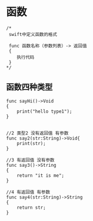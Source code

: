 # 函数 
```
/*
 swift中定义函数的格式 
 
 func 函数名称（参数列表）-> 返回值 
 {
    执行代码
 }
*/
```

## 函数四种类型
```// 1 类型1 没有返回值 没有参数
func sayHi()->Void
{
	print("hello type1");
}


//2 类型2 没有返回值 有参数
func say2(str:String)->Void{
	print(str);
}

//3 有返回值 没有参数
func say3()->String
{
	return "it is me";
}

//4 有返回值 有参数
func say4(str:String)->String
{
	return str;
}

```
